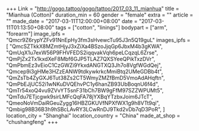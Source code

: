 +++
Link = "http://gogo.tattoo/gogo/tattoo/2017_03_11_mianhua"
title = "Mianhua (Cotton)"
duration_min = 60
gender = "female"
extra = ""
article = ""
made_date = "2017-03-11T12:00:00+08:00"
date = "2017-03-11T01:13:50+08:00"
tags = ["cotton", "linings"]
bodypart = ["arm", "forearm"]
image_ipfs = "Qmcr9Z6rypYZFv91NnEpHy3fm3sHvewcTu95J3n5Q19guL"
images_ipfs = [  "QmcSZTkkX8MZmtHjyJ3xZiXa4BSzoJjqGp6JbxM4b3gKWA",
  "QmUqX1u7exW56P9FHVFEDS2iqqvakVqh6peLCqzqL6Zrse",
  "QmPjZx2Tx1kxdXeF8Mbf6GJP5TLAZ7QXSYeeQPikTxzDVr",
  "QmPbmEz3vEioC1CzGWZi9YkxdANGTXQ3Jh7o8VgfWGdQej",
  "Qmcep9i3gHMe3HZzEANW9tdkywkrkcMmiBtq2UMeGDBb4t",
  "QmZsTb4ZyGXJ6Tut38Zs2CT5WmyZMZfBmD5VmoAdAHqftn",
  "QmPbEJjUC52i1wNKuDVQEhvPC1y6hanZB93UbBoqnU6f4d",
  "QmTr54xoQ4vu9ZVvYT5snF31bCh7BW9gFfM97SZZWPUMt5",
  "QmTdu7ETjcgwk9sirLMFcQqFA78jYXBqYTzbxJoim6JTcT",
  "QmeoNoVmDaiRGeuZygg16HBZGKUVfNPXfWX1g9h8VTt9qi",
  "Qmbig98B36B3h9hSBcLAvRY3LCwRnDJ9Tkd2vDb7qD3PoR",
]
location_city = "Shanghai"
location_country = "China"
made_at_shop = "chushangfeng"
+++
